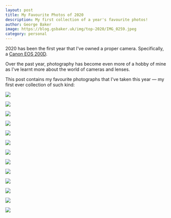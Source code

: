 ```yaml
---
layout: post
title: My Favourite Photos of 2020
description: My first collection of a year's favourite photos!
author: George Baker
image: https://blog.gsbaker.uk/img/top-2020/IMG_0259.jpeg
category: personal
---
```


2020 has been the first year that I've owned a proper camera. Specifically, a 
[Canon EOS 200D](https://store.canon.co.uk/canon-eos-200d-black-ef-s-18-55mm-f-3-5-5-6-iii-lens/2250C018/). 

Over the past year, photography has become even more of a hobby of mine as I've learnt
more about the world of cameras and lenses.

This post contains my favourite photographs that I've taken this year — my first ever
 collection of such kind:

![](/img/top-2020/IMG_0218.jpeg)

![](/img/top-2020/IMG_0257.jpeg)

![](/img/top-2020/IMG_0259.jpeg)

![](/img/top-2020/IMG_0576.jpeg)

![](/img/top-2020/IMG_0635.jpeg)

![](/img/top-2020/IMG_2759.jpeg)

![](/img/top-2020/IMG_3111.jpeg)

![](/img/top-2020/IMG_3298.jpeg)

![](/img/top-2020/IMG_3349.jpeg)

![](/img/top-2020/IMG_3425.jpeg)

![](/img/top-2020/IMG_3564.jpeg)

![](/img/top-2020/IMG_3722.jpeg)

![](/img/top-2020/IMG_3802.jpeg)